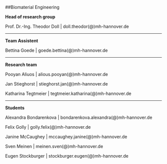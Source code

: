 ##Biomaterial Engineering

**Head of research group**   

Prof. Dr.-Ing. Theodor Doll		|		doll.theodor(@)mh-hannover.de

-------------------------------------------------
**Team Assistent**

Bettina Goede					|		goede.bettina(@)mh-hannover.de

---------------------------
**Research team**

Pooyan Aliuos					|		alious.pooyan(@)mh-hannover.de

Jan Stieghorst					|		stieghorst.jan(@)mh-hannover.de

Katharina Tegtmeier				|		tegtmeier.katharina(@)mh-hannover.de

-----------------------------
**Students**

Alexandra Bondarenkova			|		bondarenkova.alexandra(@)mh-hannover.de

Felix Golly						|		golly.felix(@)mh-hannover.de

Janine McCaughey				|		mccaughey.janine(@)mh-hannover.de

Sven Meinen						|		meinen.sven(@)mh-hannover.de

Eugen Stockburger				|		stockburger.eugen(@)mh-hannover.de

 

